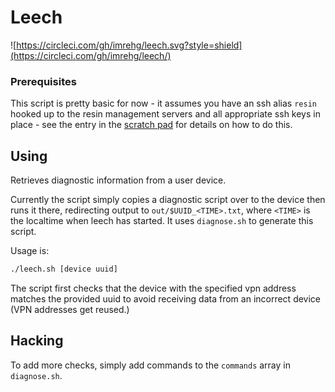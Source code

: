 # Leech

![https://circleci.com/gh/imrehg/leech.svg?style=shield](https://circleci.com/gh/imrehg/leech/)


### Prerequisites

This script is pretty basic for now - it assumes you have an ssh alias `resin`
hooked up to the resin management servers and all appropriate ssh keys in
place - see the entry in the [scratch pad][scratch] for details on how to do
this.

## Using

Retrieves diagnostic information from a user device.

Currently the script simply copies a diagnostic script over to
the device then runs it there, redirecting output to `out/$UUID_<TIME>.txt`,
where `<TIME>` is the localtime when leech has started.
It uses `diagnose.sh` to generate this script.

Usage is:

```bash
./leech.sh [device uuid]
```

The script first checks that the device with the specified vpn address matches
the provided uuid to avoid receiving data from an incorrect device (VPN
addresses get reused.)

## Hacking

To add more checks, simply add commands to the `commands` array in
`diagnose.sh`.

[scratch]:https://github.com/resin-io/hq/wiki/Scratch-Pad#accessing-user-devices
